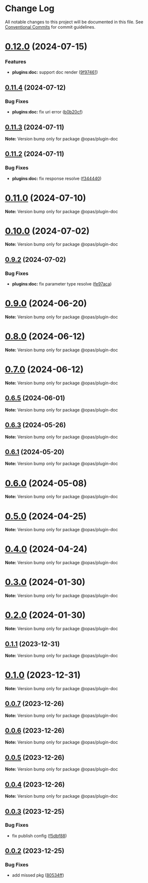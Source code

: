 # Change Log

All notable changes to this project will be documented in this file.
See [Conventional Commits](https://conventionalcommits.org) for commit guidelines.

# [0.12.0](https://github.com/kagawagao/opas/compare/v0.11.4...v0.12.0) (2024-07-15)

### Features

- **plugins:doc:** support doc render ([9f97461](https://github.com/kagawagao/opas/commit/9f97461d3a15c8b5721878d97bb2cd7df30649e4))

## [0.11.4](https://github.com/kagawagao/opas/compare/v0.11.3...v0.11.4) (2024-07-12)

### Bug Fixes

- **plugins:doc:** fix uri error ([b0b20cf](https://github.com/kagawagao/opas/commit/b0b20cfd44f39aca384f7e469bb0222600da321b))

## [0.11.3](https://github.com/kagawagao/opas/compare/v0.11.2...v0.11.3) (2024-07-11)

**Note:** Version bump only for package @opas/plugin-doc

## [0.11.2](https://github.com/kagawagao/opas/compare/v0.11.1...v0.11.2) (2024-07-11)

### Bug Fixes

- **plugins:doc:** fix response resolve ([f344440](https://github.com/kagawagao/opas/commit/f344440fcea79b435161a38f679ce781359f7d16))

# [0.11.0](https://github.com/kagawagao/opas/compare/v0.10.1...v0.11.0) (2024-07-10)

**Note:** Version bump only for package @opas/plugin-doc

# [0.10.0](https://github.com/kagawagao/opas/compare/v0.9.2...v0.10.0) (2024-07-02)

**Note:** Version bump only for package @opas/plugin-doc

## [0.9.2](https://github.com/kagawagao/opas/compare/v0.9.1...v0.9.2) (2024-07-02)

### Bug Fixes

- **plugins:doc:** fix parameter type resolve ([fe97aca](https://github.com/kagawagao/opas/commit/fe97aca2ce23a86fdcc18c39ace81327146d4102))

# [0.9.0](https://github.com/kagawagao/opas/compare/v0.8.1...v0.9.0) (2024-06-20)

**Note:** Version bump only for package @opas/plugin-doc

# [0.8.0](https://github.com/kagawagao/opas/compare/v0.7.0...v0.8.0) (2024-06-12)

**Note:** Version bump only for package @opas/plugin-doc

# [0.7.0](https://github.com/kagawagao/opas/compare/v0.6.6...v0.7.0) (2024-06-12)

**Note:** Version bump only for package @opas/plugin-doc

## [0.6.5](https://github.com/kagawagao/opas/compare/v0.6.4...v0.6.5) (2024-06-01)

**Note:** Version bump only for package @opas/plugin-doc

## [0.6.3](https://github.com/kagawagao/opas/compare/v0.6.2...v0.6.3) (2024-05-26)

**Note:** Version bump only for package @opas/plugin-doc

## [0.6.1](https://github.com/kagawagao/opas/compare/v0.6.0...v0.6.1) (2024-05-20)

**Note:** Version bump only for package @opas/plugin-doc

# [0.6.0](https://github.com/kagawagao/opas/compare/v0.5.0...v0.6.0) (2024-05-08)

**Note:** Version bump only for package @opas/plugin-doc

# [0.5.0](https://github.com/kagawagao/opas/compare/v0.4.1...v0.5.0) (2024-04-25)

**Note:** Version bump only for package @opas/plugin-doc

# [0.4.0](https://github.com/kagawagao/opas/compare/v0.3.2...v0.4.0) (2024-04-24)

**Note:** Version bump only for package @opas/plugin-doc

# [0.3.0](https://github.com/kagawagao/opas/compare/v0.2.0...v0.3.0) (2024-01-30)

**Note:** Version bump only for package @opas/plugin-doc

# [0.2.0](https://github.com/kagawagao/opas/compare/v0.1.1...v0.2.0) (2024-01-30)

**Note:** Version bump only for package @opas/plugin-doc

## [0.1.1](https://github.com/kagawagao/opas/compare/v0.1.0...v0.1.1) (2023-12-31)

**Note:** Version bump only for package @opas/plugin-doc

# [0.1.0](https://github.com/kagawagao/opas/compare/v0.0.7...v0.1.0) (2023-12-31)

**Note:** Version bump only for package @opas/plugin-doc

## [0.0.7](https://github.com/kagawagao/opas/compare/v0.0.6...v0.0.7) (2023-12-26)

**Note:** Version bump only for package @opas/plugin-doc

## [0.0.6](https://github.com/kagawagao/opas/compare/v0.0.5...v0.0.6) (2023-12-26)

**Note:** Version bump only for package @opas/plugin-doc

## [0.0.5](https://github.com/kagawagao/opas/compare/v0.0.4...v0.0.5) (2023-12-26)

**Note:** Version bump only for package @opas/plugin-doc

## [0.0.4](https://github.com/kagawagao/opas/compare/v0.0.3...v0.0.4) (2023-12-26)

**Note:** Version bump only for package @opas/plugin-doc

## [0.0.3](https://github.com/kagawagao/opas/compare/v0.0.2...v0.0.3) (2023-12-25)

### Bug Fixes

- fix publish config ([f5dbf88](https://github.com/kagawagao/opas/commit/f5dbf88593ff09fc9c07837985d7d248b6235d63))

## [0.0.2](https://github.com/kagawagao/opas/compare/v0.0.1...v0.0.2) (2023-12-25)

### Bug Fixes

- add missed pkg ([80534ff](https://github.com/kagawagao/opas/commit/80534ff2b9895545257ee7260fca515c5ca44b43))
